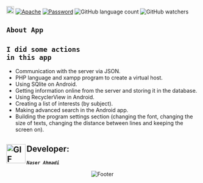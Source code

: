 

[<img alt="github" src="https://img.shields.io/badge/github-NARI1108/onlineparmacy-8da0cb?logo=github" height="20">](https://github.com/NARI1108/Pharmacy-Online)
[![Apache](https://img.shields.io/badge/license-Apache-blue.svg)](https://github.com/NARI1108/OnlinePharmacy/blob/master/LICENSE)
[![Password](https://img.shields.io/badge/Vidoe-onlineparmacy-red.svg)]()
![GitHub language count](https://img.shields.io/github/languages/count/NARI1108/Pharmacy-Online?color=pink)
![GitHub watchers](https://img.shields.io/github/watchers/NARI1108/Pharmacy-Online?labelColor=gray&color=yellow)


## <code><strong>About App</strong></code> ##


## <code><strong>I did some actions in this app</strong></code>

 <ul>
    <li>
         Communication with the server via JSON.
    </li>
    <li>
         PHP language and xampp program to create a virtual host.
    </li>
    <li>
         Using SQlite on Android.
    </li>
    <li>
         Getting information online from the server and storing it in the database.
    </li>
  <li>
         Using RecyclerView in Android.
  </li>
   <li>
         Creating a list of interests (by subject).
   </li>
   <li>
         Making advanced search in the Android app.
   </li>
   <li>
         Building the program settings section (changing the font, changing the size of texts, changing the distance between lines and keeping the screen on).
   </li>
</ul>


##  <img align="left" alt="GIF" height="50px" src="https://cdn.dribbble.com/users/2131993/screenshots/4948736/thoughtworks-gif_dribbble.gif"/>    Developer:


   <code><em><strong>Naser Ahmadi</strong></em></code>


<div align="center">
  <img src="https://readme-typing-svg.herokuapp.com?font=Dancing+Script&size=30&color=F38F02&center=true&vCenter=true&width=300&height=50&lines=Thanks+for+your+visit!;Have+a+nice+day!;" alt="Footer"></img>
  </div>
